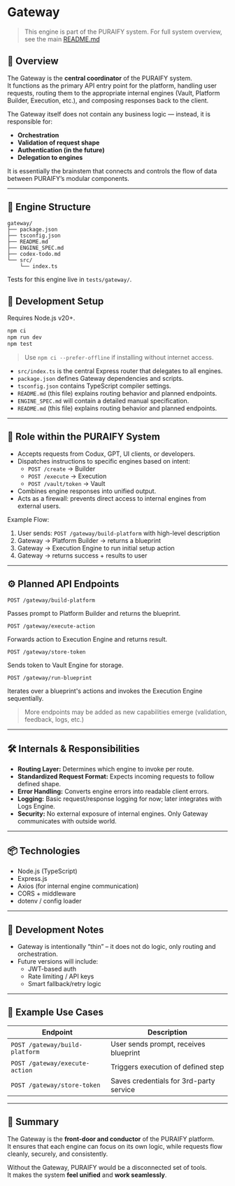 # Gateway

> This engine is part of the PURAIFY system. For full system overview, see the main [README.md](../README.md)

## 🧠 Overview

The Gateway is the **central coordinator** of the PURAIFY system.  
It functions as the primary API entry point for the platform, handling user requests, routing them to the appropriate internal engines (Vault, Platform Builder, Execution, etc.), and composing responses back to the client.

The Gateway itself does not contain any business logic — instead, it is responsible for:
- **Orchestration**
- **Validation of request shape**
- **Authentication (in the future)**
- **Delegation to engines**

It is essentially the brainstem that connects and controls the flow of data between PURAIFY’s modular components.

---

## 📁 Engine Structure

```text
gateway/
├── package.json
├── tsconfig.json
├── README.md
├── ENGINE_SPEC.md
├── codex-todo.md
└── src/
    └── index.ts
```
Tests for this engine live in `tests/gateway/`.
## 🚀 Development Setup

Requires Node.js v20+.

```bash
npm ci
npm run dev
npm test
```

> Use `npm ci --prefer-offline` if installing without internet access.

- `src/index.ts` is the central Express router that delegates to all engines.
- `package.json` defines Gateway dependencies and scripts.
- `tsconfig.json` contains TypeScript compiler settings.
- `README.md` (this file) explains routing behavior and planned endpoints.
- `ENGINE_SPEC.md` will contain a detailed manual specification.
- `README.md` (this file) explains routing behavior and planned endpoints.

---

## 🧩 Role within the PURAIFY System

- Accepts requests from Codux, GPT, UI clients, or developers.
- Dispatches instructions to specific engines based on intent:
  - `POST /create` → Builder
  - `POST /execute` → Execution
  - `POST /vault/token` → Vault
- Combines engine responses into unified output.
- Acts as a firewall: prevents direct access to internal engines from external users.

Example Flow:
1. User sends: `POST /gateway/build-platform` with high-level description
2. Gateway → Platform Builder → returns a blueprint
3. Gateway → Execution Engine to run initial setup action
4. Gateway → returns success + results to user

---

## ⚙️ Planned API Endpoints

```
POST /gateway/build-platform
```
Passes prompt to Platform Builder and returns the blueprint.

```
POST /gateway/execute-action
```
Forwards action to Execution Engine and returns result.

```
POST /gateway/store-token
```
Sends token to Vault Engine for storage.

```
POST /gateway/run-blueprint
```
Iterates over a blueprint's actions and invokes the Execution Engine sequentially.

> More endpoints may be added as new capabilities emerge (validation, feedback, logs, etc.)

---

## 🛠️ Internals & Responsibilities

- **Routing Layer:** Determines which engine to invoke per route.
- **Standardized Request Format:** Expects incoming requests to follow defined shape.
- **Error Handling:** Converts engine errors into readable client errors.
- **Logging:** Basic request/response logging for now; later integrates with Logs Engine.
- **Security:** No external exposure of internal engines. Only Gateway communicates with outside world.

---

## 📦 Technologies

- Node.js (TypeScript)
- Express.js
- Axios (for internal engine communication)
- CORS + middleware
- dotenv / config loader

---

## 🚧 Development Notes

- Gateway is intentionally “thin” – it does not do logic, only routing and orchestration.
- Future versions will include:
  - JWT-based auth
  - Rate limiting / API keys
  - Smart fallback/retry logic

---

## 🧪 Example Use Cases

| Endpoint | Description |
|----------|-------------|
| `POST /gateway/build-platform` | User sends prompt, receives blueprint |
| `POST /gateway/execute-action` | Triggers execution of defined step |
| `POST /gateway/store-token` | Saves credentials for 3rd-party service |

---

## 🧭 Summary

The Gateway is the **front-door and conductor** of the PURAIFY platform.  
It ensures that each engine can focus on its own logic, while requests flow cleanly, securely, and consistently.

Without the Gateway, PURAIFY would be a disconnected set of tools.  
It makes the system **feel unified** and **work seamlessly**.
